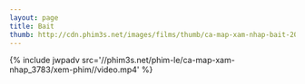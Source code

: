 ```yaml
---
layout: page
title: Bait
thumb: http://cdn.phim3s.net/images/films/thumb/ca-map-xam-nhap-bait-2012.jpg
---
```

{% include jwpadv src='//phim3s.net/phim-le/ca-map-xam-nhap_3783/xem-phim//video.mp4' %}